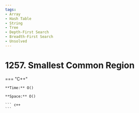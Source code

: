 ```yaml
---
tags:
- Array
- Hash Table
- String
- Tree
- Depth-First Search
- Breadth-First Search
- Unsolved
---
```



# 1257. Smallest Common Region

=== "C++"

    **Time:** O()

    **Space:** O()

    ``` c++
    ```